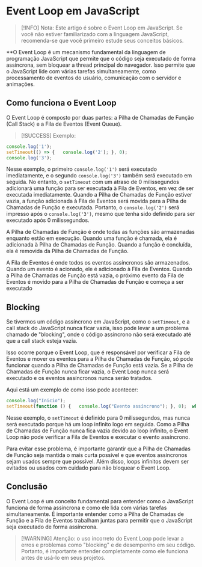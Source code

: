 # Event Loop em JavaScript

> [!INFO] Nota: Este artigo é sobre o Event Loop em JavaScript. Se você não estiver familiarizado com a linguagem JavaScript, recomenda-se que você primeiro estude seus conceitos básicos.

**O Event Loop é um mecanismo fundamental da linguagem de programação JavaScript que permite que o código seja executado de forma assíncrona, sem bloquear a thread principal do navegador. Isso permite que o JavaScript lide com várias tarefas simultaneamente, como processamento de eventos do usuário, comunicação com o servidor e animações.

## Como funciona o Event Loop

O Event Loop é composto por duas partes: a Pilha de Chamadas de Função (Call Stack) e a Fila de Eventos (Event Queue).

> [!SUCCESS] Exemplo:


```js
console.log('1');
setTimeout(() => {   console.log('2'); }, 0); 
console.log('3');
``` 

Nesse exemplo, o primeiro `console.log('1')` será executado imediatamente, e o segundo `console.log('3')` também será executado em seguida. No entanto, o `setTimeout` com um atraso de 0 milissegundos adicionará uma função para ser executada à Fila de Eventos, em vez de ser executada imediatamente. Quando a Pilha de Chamadas de Função estiver vazia, a função adicionada à Fila de Eventos será movida para a Pilha de Chamadas de Função e executada. Portanto, o `console.log('2')` será impresso após o `console.log('3')`, mesmo que tenha sido definido para ser executado após 0 milissegundos.

A Pilha de Chamadas de Função é onde todas as funções são armazenadas enquanto estão em execução. Quando uma função é chamada, ela é adicionada à Pilha de Chamadas de Função. Quando a função é concluída, ela é removida da Pilha de Chamadas de Função.

A Fila de Eventos é onde todos os eventos assíncronos são armazenados. Quando um evento é acionado, ele é adicionado à Fila de Eventos. Quando a Pilha de Chamadas de Função está vazia, o próximo evento da Fila de Eventos é movido para a Pilha de Chamadas de Função e começa a ser executado

## Blocking 

Se tivermos um código assíncrono em JavaScript, como o `setTimeout`, e a call stack do JavaScript nunca ficar vazia, isso pode levar a um problema chamado de "blocking", onde o código assíncrono não será executado até que a call stack esteja vazia.

Isso ocorre porque o Event Loop, que é responsável por verificar a Fila de Eventos e mover os eventos para a Pilha de Chamadas de Função, só pode funcionar quando a Pilha de Chamadas de Função está vazia. Se a Pilha de Chamadas de Função nunca ficar vazia, o Event Loop nunca será executado e os eventos assíncronos nunca serão tratados.

Aqui está um exemplo de como isso pode acontecer:


```js
console.log("Inicio");
setTimeout(function () {   console.log("Evento assíncrono"); }, 0);  while (true) {   console.log("Loop infinito"); }
```

Nesse exemplo, o `setTimeout` é definido para 0 milissegundos, mas nunca será executado porque há um loop infinito logo em seguida. Como a Pilha de Chamadas de Função nunca fica vazia devido ao loop infinito, o Event Loop não pode verificar a Fila de Eventos e executar o evento assíncrono.

Para evitar esse problema, é importante garantir que a Pilha de Chamadas de Função seja mantida o mais curta possível e que eventos assíncronos sejam usados sempre que possível. Além disso, loops infinitos devem ser evitados ou usados com cuidado para não bloquear o Event Loop.

## Conclusão

O Event Loop é um conceito fundamental para entender como o JavaScript funciona de forma assíncrona e como ele lida com várias tarefas simultaneamente. É importante entender como a Pilha de Chamadas de Função e a Fila de Eventos trabalham juntas para permitir que o JavaScript seja executado de forma assíncrona.

> [!WARNING] Atenção: o uso incorreto do Event Loop pode levar a erros e problemas como "blocking" e de desempenho em seu código. Portanto, é importante entender completamente como ele funciona antes de usá-lo em seus projetos. 

